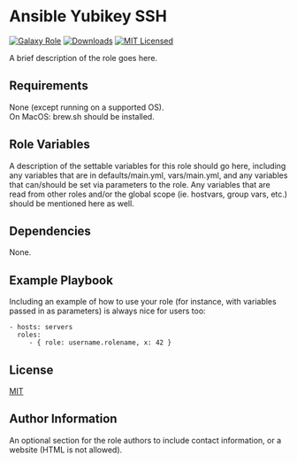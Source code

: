 Ansible Yubikey SSH
=========

[![Galaxy Role][badge-role]][link-galaxy]
[![Downloads][badge-downloads]][link-galaxy]
[![MIT Licensed][badge-license]][link-license]

A brief description of the role goes here.

Requirements
------------

None (except running on a supported OS).<br>
On MacOS: brew.sh should be installed.

Role Variables
--------------

A description of the settable variables for this role should go here, including any variables that are in defaults/main.yml, vars/main.yml, and any variables that can/should be set via parameters to the role. Any variables that are read from other roles and/or the global scope (ie. hostvars, group vars, etc.) should be mentioned here as well.

Dependencies
------------

None.

Example Playbook
----------------

Including an example of how to use your role (for instance, with variables passed in as parameters) is always nice for users too:

    - hosts: servers
      roles:
         - { role: username.rolename, x: 42 }

License
-------

[MIT][link-license]

Author Information
------------------

An optional section for the role authors to include contact information, or a website (HTML is not allowed).

[link-galaxy]: https://galaxy.ansible.com/mayniklas/yubikey_ssh

[//]: # "ansible-galaxy info mayniklas.yubikey_ssh | grep -E 'id: [0-9]' | awk {'print $2'}"
[badge-role]: https://img.shields.io/ansible/role/59221.svg?style=flat-square
[badge-downloads]: https://img.shields.io/ansible/role/d/59221.svg?style=flat-square
[badge-license]: https://img.shields.io/github/license/mayniklas/ansible-yubikey.svg?style=flat-square
[link-license]: https://raw.githubusercontent.com/mayniklas/ansible-yubikey/main/LICENSE

